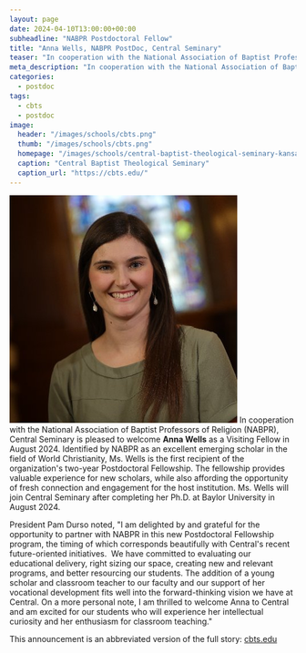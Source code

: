```yaml
---
layout: page
date: 2024-04-10T13:00:00+00:00
subheadline: "NABPR Postdoctoral Fellow"
title: "Anna Wells, NABPR PostDoc, Central Seminary"
teaser: "In cooperation with the National Association of Baptist Professors of Religion (NABPR), Central Seminary is pleased to welcome Anna Wells as a Visiting Fellow in August 2024."
meta_description: "In cooperation with the National Association of Baptist Professors of Religion (NABPR), Central Seminary is pleased to welcome Anna Wells as a Visiting Fellow in August 2024."
categories:
  - postdoc
tags:
  - cbts
  - postdoc
image:
  header: "/images/schools/cbts.png"
  thumb: "/images/schools/cbts.png"
  homepage: "/images/schools/central-baptist-theological-seminary-kansas.jpg"
  caption: "Central Baptist Theological Seminary"
  caption_url: "https://cbts.edu/"
---
```


![Anna Wells Profile photo](/images/anna-wells-400x400.jpg)
In cooperation with the National Association of Baptist Professors of Religion (NABPR), Central Seminary is pleased to welcome **Anna Wells** as a Visiting Fellow in August 2024. Identified by NABPR as an excellent emerging scholar in the field of World Christianity, Ms. Wells is the first recipient of the organization's two-year Postdoctoral Fellowship. The fellowship provides valuable experience for new scholars, while also affording the opportunity of fresh connection and engagement for the host institution. Ms. Wells will join Central Seminary after completing her Ph.D. at Baylor University in August 2024.

President Pam Durso noted, "I am delighted by and grateful for the opportunity to partner with NABPR in this new Postdoctoral Fellowship program, the timing of which corresponds beautifully with Central's recent future-oriented initiatives.  We have committed to evaluating our educational delivery, right sizing our space, creating new and relevant programs, and better resourcing our students. The addition of a young scholar and classroom teacher to our faculty and our support of her vocational development fits well into the forward-thinking vision we have at Central. On a more personal note, I am thrilled to welcome Anna to Central and am excited for our students who will experience her intellectual curiosity and her enthusiasm for classroom teaching."

This announcement is an abbreviated version of the full story: [cbts.edu](https://www.cbts.edu/blog/visiting-fellow-joins-central-faculty/)